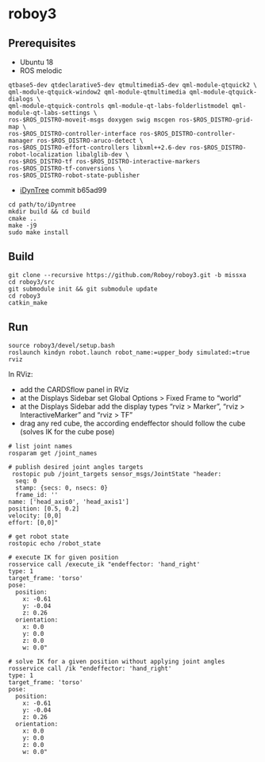 # roboy3
## Prerequisites
- Ubuntu 18
- ROS melodic
```sudo apt install ros-$ROS_DISTRO-desktop-full libeigen3-dev libxml2-dev coinor-libipopt-dev \
qtbase5-dev qtdeclarative5-dev qtmultimedia5-dev qml-module-qtquick2 \
qml-module-qtquick-window2 qml-module-qtmultimedia qml-module-qtquick-dialogs \
qml-module-qtquick-controls qml-module-qt-labs-folderlistmodel qml-module-qt-labs-settings \
ros-$ROS_DISTRO-moveit-msgs doxygen swig mscgen ros-$ROS_DISTRO-grid-map \
ros-$ROS_DISTRO-controller-interface ros-$ROS_DISTRO-controller-manager ros-$ROS_DISTRO-aruco-detect \
ros-$ROS_DISTRO-effort-controllers libxml++2.6-dev ros-$ROS_DISTRO-robot-localization libalglib-dev \
ros-$ROS_DISTRO-tf ros-$ROS_DISTRO-interactive-markers ros-$ROS_DISTRO-tf-conversions \
ros-$ROS_DISTRO-robot-state-publisher
```
- [iDynTree](https://github.com/robotology/iDynTree/tree/b65ad9939152c89dc2f7dc484b6e8687882d6b34) commit b65ad99
```
cd path/to/iDyntree
mkdir build && cd build
cmake ..
make -j9
sudo make install
```
## Build
```
git clone --recursive https://github.com/Roboy/roboy3.git -b missxa
cd roboy3/src
git submodule init && git submodule update
cd roboy3
catkin_make
```
## Run
```
source roboy3/devel/setup.bash
roslaunch kindyn robot.launch robot_name:=upper_body simulated:=true
rviz
```
In RViz:
- add the CARDSflow panel in RViz
- at the Displays Sidebar set Global Options > Fixed Frame to “world”
- at the Displays Sidebar add the display types “rviz > Marker”, “rviz > InteractiveMarker” and “rviz > TF”
- drag any red cube, the according endeffector should follow the cube (solves IK for the cube pose)

```
# list joint names
rosparam get /joint_names

# publish desired joint angles targets
 rostopic pub /joint_targets sensor_msgs/JointState "header:
  seq: 0
  stamp: {secs: 0, nsecs: 0}
  frame_id: ''
name: ['head_axis0', 'head_axis1']
position: [0.5, 0.2]
velocity: [0,0]
effort: [0,0]" 

# get robot state
rostopic echo /robot_state

# execute IK for given position
rosservice call /execute_ik "endeffector: 'hand_right'
type: 1
target_frame: 'torso'
pose:
  position:
    x: -0.61
    y: -0.04
    z: 0.26
  orientation:
    x: 0.0
    y: 0.0
    z: 0.0
    w: 0.0"
    
# solve IK for a given position without applying joint angles
rosservice call /ik "endeffector: 'hand_right'
type: 1
target_frame: 'torso'
pose:
  position:
    x: -0.61
    y: -0.04
    z: 0.26
  orientation:
    x: 0.0
    y: 0.0
    z: 0.0
    w: 0.0"
```


